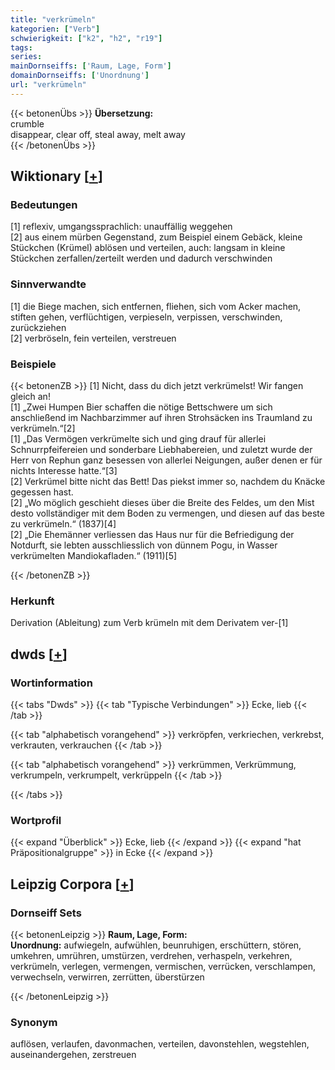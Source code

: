 ```yaml
---
title: "verkrümeln"
kategorien: ["Verb"]
schwierigkeit: ["k2", "h2", "r19"]
tags:
series:
mainDornseiffs: ['Raum, Lage, Form']
domainDornseiffs: ['Unordnung']
url: "verkrümeln"
---
```


{{< betonenÜbs >}}
**Übersetzung:**  
crumble  
disappear, clear off, steal  away, melt away  
{{< /betonenÜbs >}}

## Wiktionary [[+](https://de.wiktionary.org/wiki/verkrümeln)]

### Bedeutungen
[1] reflexiv, umgangssprachlich: unauffällig weggehen  
[2] aus einem mürben Gegenstand, zum Beispiel einem Gebäck, kleine Stückchen (Krümel) ablösen und verteilen, auch: langsam in kleine Stückchen zerfallen/zerteilt werden und dadurch verschwinden  

### Sinnverwandte
[1] die Biege machen, sich entfernen, fliehen, sich vom Acker machen, stiften gehen, verflüchtigen, verpieseln, verpissen, verschwinden, zurückziehen  
[2] verbröseln, fein verteilen, verstreuen  

### Beispiele
{{< betonenZB >}}
[1] Nicht, dass du dich jetzt verkrümelst! Wir fangen gleich an!  
[1] „Zwei Humpen Bier schaffen die nötige Bettschwere um sich anschließend im Nachbarzimmer auf ihren Strohsäcken ins Traumland zu verkrümeln.“[2]  
[1] „Das Vermögen verkrümelte sich und ging drauf für allerlei Schnurrpfeifereien und sonderbare Liebhabereien, und zuletzt wurde der Herr von Rephun ganz besessen von allerlei Neigungen, außer denen er für nichts Interesse hatte.“[3]  
[2] Verkrümel bitte nicht das Bett! Das piekst immer so, nachdem du Knäcke gegessen hast.  
[2] „Wo möglich geschieht dieses über die Breite des Feldes, um den Mist desto vollständiger mit dem Boden zu vermengen, und diesen auf das beste zu verkrümeln.“ (1837)[4]  
[2] „Die Ehemänner verliessen das Haus nur für die Befriedigung der Notdurft, sie lebten ausschliesslich von dünnem Pogu, in Wasser verkrümelten Mandiokafladen.“ (1911)[5]  

{{< /betonenZB >}}
### Herkunft
Derivation (Ableitung) zum Verb krümeln mit dem Derivatem ver-[1]  



## dwds [[+](https://www.dwds.de/wb/verkrümeln)]

### Wortinformation
{{< tabs "Dwds" >}}
{{< tab "Typische Verbindungen" >}}
Ecke, lieb
{{< /tab >}}

{{< tab "alphabetisch vorangehend" >}}
verkröpfen, verkriechen, verkrebst, verkrauten, verkrauchen
{{< /tab >}}

{{< tab "alphabetisch vorangehend" >}}
verkrümmen, Verkrümmung, verkrumpeln, verkrumpelt, verkrüppeln
{{< /tab >}}

{{< /tabs >}}

### Wortprofil
{{< expand "Überblick" >}} Ecke, lieb {{< /expand >}}
{{< expand "hat Präpositionalgruppe" >}} in Ecke {{< /expand >}}

## Leipzig Corpora [[+](https://corpora.uni-leipzig.de/en/res?word=verkrümeln&corpusId=deu_newscrawl-public_2018)]

### Dornseiff Sets
{{< betonenLeipzig >}}
**Raum, Lage, Form:**  
**Unordnung:** aufwiegeln, aufwühlen, beunruhigen, erschüttern, stören, umkehren, umrühren, umstürzen, verdrehen, verhaspeln, verkehren, verkrümeln, verlegen, vermengen, vermischen, verrücken, verschlampen, verwechseln, verwirren, zerrütten, überstürzen  

{{< /betonenLeipzig >}}

### Synonym
auflösen, verlaufen, davonmachen, verteilen, davonstehlen, wegstehlen, auseinandergehen, zerstreuen

